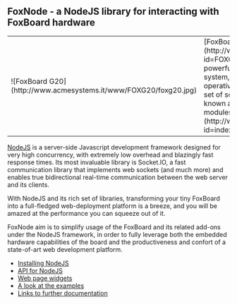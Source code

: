 ## FoxNode - a NodeJS library for interacting with FoxBoard hardware ##

<table><tr>
<td>![FoxBoard G20](http://www.acmesystems.it/www/FOXG20/foxg20.jpg)</td>
<td> [FoxBoard](http://www.acmesystems.it/?id=FOXG20) is a small but powerful Linux embedded system, sporting a Debian operative system and a rich set of solderless peripherals, known as the [Daisy modules](http://www.acmesystems.it/?id=index_daisy).</td>
</tr></table>

[NodeJS](http://nodejs.org/) is a server-side Javascript development framework designed for very high concurrency, with extremely low overhead and blazingly fast response times. Its most invaluable library is Socket.IO, a fast communication library that implements web sockets (and much more) and enables true bidirectional real-time communication between the web server and its clients.

With NodeJS and its rich set of libraries, transforming your tiny FoxBoard into a full-fledged web-deployment platform is a breeze, and you will be amazed at the performance you can squeeze out of it.

FoxNode aim is to simplify usage of the FoxBoard and its related add-ons under the NodeJS framework, in order to fully leverage both the embedded hardware capabilities of the board and the productiveness and confort of a state-of-art web development platform.

- [Installing NodeJS](wiki/Installing)
- [API for NodeJS](wiki/API)
- [Web page widgets](wiki/Widgets)
- [A look at the examples](wiki/Examples)
- [Links to further documentation](wiki/Links)
